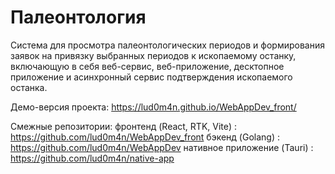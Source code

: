 # Палеонтология

Система для просмотра палеонтологических периодов и формирования заявок на привязку выбранных периодов к ископаемому останку, включающую в себя веб-сервис, веб-приложение, десктопное приложение и асинхронный сервис подтверждения ископаемого останка.

Демо-версия проекта: https://lud0m4n.github.io/WebAppDev_front/

Смежные репозитории:
    фронтенд (React, RTK, Vite) : https://github.com/lud0m4n/WebAppDev_front
    бэкенд (Golang) : https://github.com/lud0m4n/WebAppDev
    нативное приложение (Tauri) : https://github.com/lud0m4n/native-app

